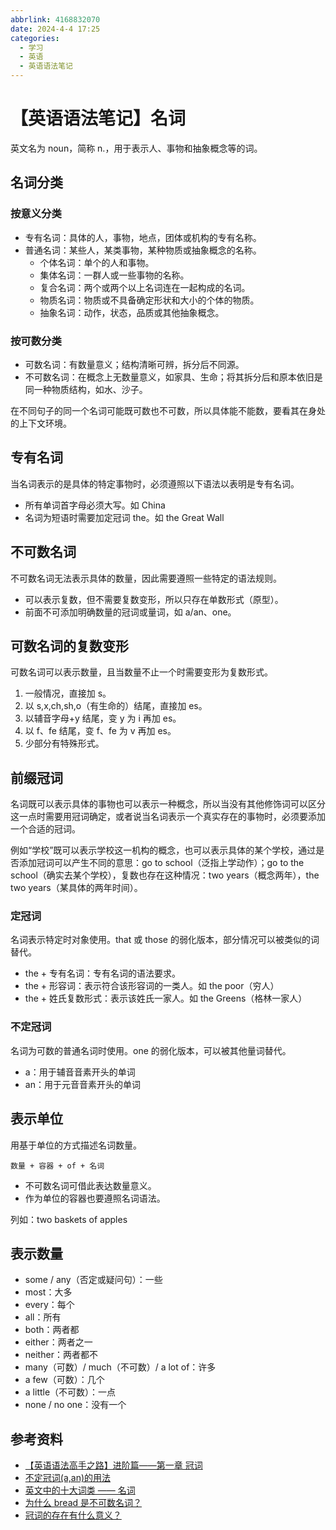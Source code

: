 ```yaml
---
abbrlink: 4168832070
date: 2024-4-4 17:25
categories:
  - 学习
  - 英语
  - 英语语法笔记
---
```

# 【英语语法笔记】名词

英文名为 noun，简称 n.，用于表示人、事物和抽象概念等的词。

## 名词分类

### 按意义分类

- 专有名词：具体的人，事物，地点，团体或机构的专有名称。
- 普通名词：某些人，某类事物，某种物质或抽象概念的名称。
  - 个体名词：单个的人和事物。
  - 集体名词：一群人或一些事物的名称。
  - 复合名词：两个或两个以上名词连在一起构成的名词。
  - 物质名词：物质或不具备确定形状和大小的个体的物质。
  - 抽象名词：动作，状态，品质或其他抽象概念。

### 按可数分类

- 可数名词：有数量意义；结构清晰可辨，拆分后不同源。
- 不可数名词：在概念上无数量意义，如家具、生命；将其拆分后和原本依旧是同一种物质结构，如水、沙子。

在不同句子的同一个名词可能既可数也不可数，所以具体能不能数，要看其在身处的上下文环境。

## 专有名词

当名词表示的是具体的特定事物时，必须遵照以下语法以表明是专有名词。

- 所有单词首字母必须大写。如 China
- 名词为短语时需要加定冠词 the。如 the Great Wall

## 不可数名词

不可数名词无法表示具体的数量，因此需要遵照一些特定的语法规则。

- 可以表示复数，但不需要复数变形，所以只存在单数形式（原型）。
- 前面不可添加明确数量的冠词或量词，如 a/an、one。

## 可数名词的复数变形

可数名词可以表示数量，且当数量不止一个时需要变形为复数形式。

1. 一般情况，直接加 s。
2. 以 s,x,ch,sh,o（有生命的）结尾，直接加 es。
3. 以辅音字母+y 结尾，变 y 为 i 再加 es。
4. 以 f、fe 结尾，变 f、fe 为 v 再加 es。
5. 少部分有特殊形式。

## 前缀冠词

名词既可以表示具体的事物也可以表示一种概念，所以当没有其他修饰词可以区分这一点时需要用冠词确定，或者说当名词表示一个真实存在的事物时，必须要添加一个合适的冠词。

例如“学校”既可以表示学校这一机构的概念，也可以表示具体的某个学校，通过是否添加冠词可以产生不同的意思：go to school（泛指上学动作）；go to the school（确实去某个学校），复数也存在这种情况：two years（概念两年），the two years（某具体的两年时间）。


### 定冠词

名词表示特定时对象使用。that 或 those 的弱化版本，部分情况可以被类似的词替代。

- the + 专有名词：专有名词的语法要求。
- the + 形容词：表示符合该形容词的一类人。如 the poor（穷人）
- the + 姓氏复数形式：表示该姓氏一家人。如 the Greens（格林一家人）

### 不定冠词

名词为可数的普通名词时使用。one 的弱化版本，可以被其他量词替代。

- a：用于辅音音素开头的单词
- an：用于元音音素开头的单词

## 表示单位

用基于单位的方式描述名词数量。

```text
数量 + 容器 + of + 名词
```

- 不可数名词可借此表达数量意义。
- 作为单位的容器也要遵照名词语法。

列如：two baskets of apples

## 表示数量

- some / any（否定或疑问句）：一些
- most：大多
- every：每个
- all：所有
- both：两者都
- either：两者之一
- neither：两者都不
- many（可数）/ much（不可数）/ a lot of：许多
- a few（可数）：几个
- a little（不可数）：一点
- none / no one：没有一个

## 参考资料

- [【英语语法高手之路】进阶篇——第一章 冠词](https://zhuanlan.zhihu.com/p/21737918)
- [不定冠词(a,an)的用法](https://zhuanlan.zhihu.com/p/102306441)
- [英文中的十大词类 —— 名词](https://zhuanlan.zhihu.com/p/413279743)
- [为什么 bread 是不可数名词？](https://www.zhihu.com/question/285662107)
- [冠词的存在有什么意义？](https://www.zhihu.com/question/52990584)
